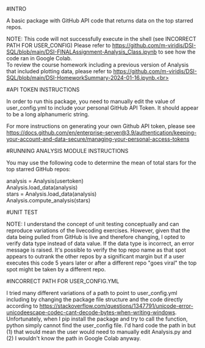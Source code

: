 #INTRO<br>

A basic package with GitHub API code that returns data on the top starred repos.<br>

NOTE: This code will not successfully execute in the shell (see INCORRECT PATH FOR USER_CONFIG) Please refer to https://github.com/m-viridis/DSI-SQL/blob/main/DSI-FINALAssignment-Analysis_Class.ipynb to see how the code ran in Google Colab. <br>
To review the course homework including a previous version of Analysis that included plotting data, please refer to https://github.com/m-viridis/DSI-SQL/blob/main/DSI-HomeworkSummary-2024-01-16.ipynb.<br>

#API TOKEN INSTRUCTIONS<br>

In order to run this package, you need to manually edit the value of user_config.yml to include your personal GitHub API Token. It should appear to be a long alphanumeric string. <br>

For more instructions on generating your own Github API token, please see https://docs.github.com/en/enterprise-server@3.9/authentication/keeping-your-account-and-data-secure/managing-your-personal-access-tokens<br>

#RUNNING ANALYSIS MODULE INSTRUCTIONS<br>

You may use the following code to determine the mean of total stars for the top starred GitHub repos:<br>

analysis = Analysis(usertoken)<br>
Analysis.load_data(analysis)<br>
stars = Analysis.load_data(analysis)<br>
Analysis.compute_analysis(stars)<br>

#UNIT TEST <br>

NOTE: I understand the concept of unit testing conceptually and can reproduce variations of the livecoding exercises. However, given that the data being pulled from GitHub is live and therefore changing, I opted to verify data type instead of data value. If the data type is incorrect, an error message is raised. It's possible to verify the top repo name as that spot appears to outrank the other repos by a significant margin but if a user executes this code 5 years later or after a different repo "goes viral" the top spot might be taken by a different repo.  <br>

#INCORRECT PATH FOR USER_CONFIG.YML <br>

I tried many different variations of a path to point to user_config.yml including by changing the package file structure and the code directly according to https://stackoverflow.com/questions/1347791/unicode-error-unicodeescape-codec-cant-decode-bytes-when-writing-windows. Unfortunately, when I pip install the package and try to call the function, python simply cannot find the user_config file. I'd hard code the path in but (1) that would mean the user would need to manually edit Analysis.py and (2) I wouldn't know the path in Google Colab anyway. <br>
